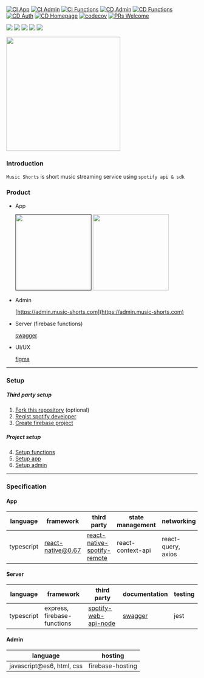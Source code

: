 [![CI App](https://github.com/hardcore-study-group/music-shorts/actions/workflows/ci-app.yml/badge.svg)](https://github.com/hardcore-study-group/music-shorts/actions/workflows/ci-app.yml)
[![CI Admin](https://github.com/hardcore-study-group/music-shorts/actions/workflows/ci-admin.yml/badge.svg)](https://github.com/hardcore-study-group/music-shorts/actions/workflows/ci-admin.yml)
[![CI Functions](https://github.com/hardcore-study-group/music-shorts/actions/workflows/ci-functions.yml/badge.svg)](https://github.com/hardcore-study-group/music-shorts/actions/workflows/ci-functions.yml)
[![CD Admin](https://github.com/hardcore-study-group/music-shorts/actions/workflows/cd-admin.yml/badge.svg)](https://github.com/hardcore-study-group/music-shorts/actions/workflows/cd-admin.yml)
[![CD Functions](https://github.com/hardcore-study-group/music-shorts/actions/workflows/cd-functions.yml/badge.svg)](https://github.com/hardcore-study-group/music-shorts/actions/workflows/cd-functions.yml)
[![CD Auth](https://github.com/hardcore-study-group/music-shorts/actions/workflows/cd-auth.yml/badge.svg)](https://github.com/hardcore-study-group/music-shorts/actions/workflows/cd-auth.yml)
[![CD Homepage](https://github.com/hardcore-study-group/music-shorts/actions/workflows/cd-homepage.yml/badge.svg)](https://github.com/hardcore-study-group/music-shorts/actions/workflows/cd-homepage.yml)
[![codecov](https://codecov.io/gh/hardcore-study-group/music-shorts/branch/main/graph/badge.svg)](https://codecov.io/gh/hardcore-study-group/music-shorts)
[![PRs Welcome](https://img.shields.io/badge/PRs-welcome-brightgreen.svg?style=flat-square)](CONTRIBUTING.md)


<img src="https://img.shields.io/badge/ReactNative-222222?style=for-the-badge&logo=React&logoColor=#61DAFB"> <img src="https://img.shields.io/badge/Typescript-222222?style=for-the-badge&logo=Typescript&logoColor=#3178C6"> <img src="https://img.shields.io/badge/Jest-222222?style=for-the-badge&logo=Jest&logoColor=#C21325"> <img src="https://img.shields.io/badge/firebase-222222?style=for-the-badge&logo=Firebase&logoColor=#C21325"> <img src="https://img.shields.io/badge/spotify-222222?style=for-the-badge&logo=spotify&logoColor=#C21325">

<img width="300" src="https://user-images.githubusercontent.com/48207131/157844702-356aeccc-0b79-4f5b-bd9d-14abef3bddf0.gif">

### Introduction

`Music Shorts` is short music streaming service using `spotify api & sdk`

### Product
- App

  <a href=""><img src="https://user-images.githubusercontent.com/27461460/77502559-8c8a8d80-6e9e-11ea-9f8e-0f58c704eed6.png" width="200"/></a> <a href="https://play.google.com/store/apps/details?id=com.hardcorestudygroup.musicshorts"><img src="https://user-images.githubusercontent.com/27461460/77502571-90b6ab00-6e9e-11ea-9e93-235a319ebb41.png" width="200"/></a>

- Admin

  [https://admin.music-shorts.com](https://admin.music-shorts.com)

- Server (firebase functions)

  [swagger](https://us-central1-music-shorts.cloudfunctions.net/api/docs)

- UI/UX

  [figma](https://www.figma.com/file/aFiVrI4vWb7B02eWnKT4db/Music-shorts?node-id=0%3A1)
---
### Setup
##### Third party setup
1. [Fork this repository](./document/setup/fork.md) (optional)
2. [Regist spotify developer](./document/setup/spotify-developer.md)
3. [Create firebase project](./document/setup/firebase.md)
##### Project setup
4. [Setup functions](./document/setup/functions.md)
5. [Setup app](./document/setup/app.md)
6. [Setup admin](./document/setup/admin.md)
---
### Specification
#### App
| language | framework | third party | state management | networking | testing |
|-|-|-|-|-|-|
| typescript | react-native@0.67 | [react-native-spotify-remote](https://github.com/cjam/react-native-spotify-remote) | react-context-api | react-query, axios | jest |

#### Server
| language | framework | third party | documentation | testing |
|-|-|-|-|-|
| typescript | express, firebase-functions | [spotify-web-api-node](https://github.com/thelinmichael/spotify-web-api-node) | [swagger](https://us-central1-music-shorts.cloudfunctions.net/api/docs) | jest |

#### Admin
| language | hosting |
|-|-|
| javascript@es6, html, css | firebase-hosting |
